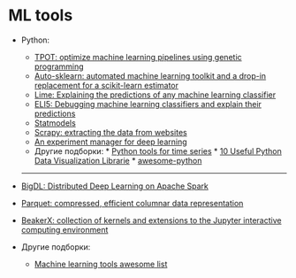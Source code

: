 # ML tools

* Python:
  * [TPOT: optimize machine learning pipelines using genetic programming](https://github.com/rhiever/tpot)
  * [Auto-sklearn: automated machine learning toolkit and a drop-in replacement for a scikit-learn estimator](http://automl.github.io/auto-sklearn/stable/#installation)
  * [Lime: Explaining the predictions of any machine learning classifier](https://github.com/marcotcr/lime)
  * [ELI5: Debugging machine learning classifiers and explain their predictions](http://eli5.readthedocs.io/en/latest/overview.html)
  * [Statmodels](http://www.statsmodels.org/stable/index.html)
  * [Scrapy: extracting the data from websites](https://scrapy.org/)
  * [An experiment manager for deep learning](https://github.com/henripal/labnotebook)
  * Другие подборки:
		* [Python tools for time series](https://github.com/MaxBenChrist/awesome_time_series_in_python)
		* [10 Useful Python Data Visualization Librarie](https://blog.modeanalytics.com/python-data-visualization-libraries/)
		* [awesome-python](https://github.com/vinta/awesome-python)

  ------------

* [BigDL: Distributed Deep Learning on Apache Spark](https://github.com/intel-analytics/BigDL)

* [Parquet: compressed, efficient columnar data representation](https://parquet.apache.org/documentation/latest/)

* [BeakerX: collection of kernels and extensions to the Jupyter interactive computing environment](http://beakerx.com/)

* Другие подборки:
  * [Machine learning tools awesome list](https://oxozle.com/awetop/josephmisiti-awesome-machine-learning)	
